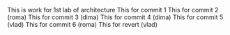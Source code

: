 This is work for 1st lab of architecture
This for commit 1
This for commit 2 (roma)
This for commit 3 (dima)
This for commit 4 (dima)
This for commit 5 (vlad)
This for commit 6 (roma)
This for revert (vlad)